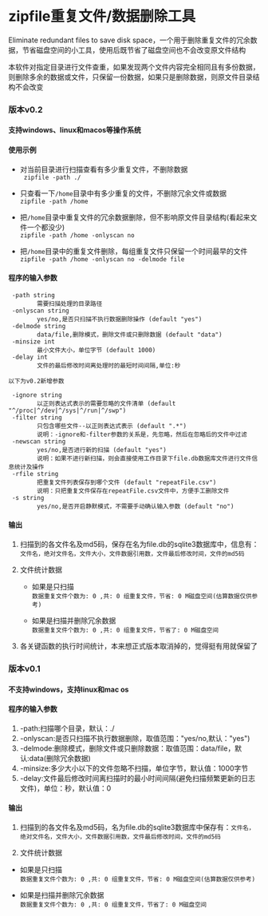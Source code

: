 # zipfile重复文件/数据删除工具
Eliminate redundant files to save disk space，一个用于删除重复文件的冗余数据，节省磁盘空间的小工具，使用后既节省了磁盘空间也不会改变原文件结构

本软件对指定目录进行文件查重，如果发现两个文件内容完全相同且有多份数据，则删除多余的数据或文件，只保留一份数据，如果只是删除数据，则原文件目录结构不会改变

### 版本v0.2
#### 支持windows、linux和macos等操作系统

#### 使用示例
+ 对当前目录进行扫描查看有多少重复文件，不删除数据  
` zipfile -path ./`

+ 只查看一下`/home`目录中有多少重复的文件，不删除冗余文件或数据  
`zipfile -path /home`

+ 把`/home`目录中重复文件的冗余数据删除，但不影响原文件目录结构(看起来文件一个都没少)  
`zipfile -path /home -onlyscan no`

+ 把`/home`目录中的重复文件删除，每组重复文件只保留一个时间最早的文件    
`zipfile -path /home -onlyscan no -delmode file`

#### 程序的输入参数
```
 -path string
        需要扫描处理的目录路径
 -onlyscan string
        yes/no,是否只扫描不执行数据删除操作 (default "yes")
 -delmode string
        data/file,删除模式，删除文件或只删除数据 (default "data")
 -minsize int
        最小文件大小，单位字节 (default 1000)
 -delay int
        文件的最后修改时间离处理时的最短时间间隔,单位:秒

以下为v0.2新增参数

 -ignore string
        以正则表达式表示的需要忽略的文件清单 (default "^/proc|^/dev|^/sys|^/run|^/swp")
 -filter string
        只包含哪些文件--以正则表达式表示 (default ".*")
        说明：-ignore和-filter参数的关系是，先忽略，然后在忽略后的文件中过滤
 -newscan string
        yes/no,是否进行新的扫描 (default "yes")
        说明：如果不进行新扫描，则会直接使用工作目录下file.db数据库文件进行文件信息统计及操作
 -rfile string
        把重复文件列表保存到哪个文件 (default "repeatFile.csv")
        说明：只把重复文件保存在repeatFile.csv文件中，方便手工删除文件
 -s string
        yes/no,是否开启静默模式，不需要手动确认输入参数 (default "no")
```

#### 输出
1. 扫描到的各文件名及md5码，保存在名为file.db的sqlite3数据库中，信息有：`文件名，绝对文件名，文件大小，文件数据引用数，文件最后修改时间，文件的md5码`

2. 文件统计数据  
    + 如果是只扫描  
`数据重复文件个数为: 0 ,共: 0 组重复文件，节省: 0 M磁盘空间(估算数据仅供参考)`  

    + 如果是扫描并删除冗余数据  
`数据重复文件个数为: 0 ,共: 0 组重复文件，节省了: 0 M磁盘空间`

3. 各关键函数的执行时间统计，本来想正式版本取消掉的，觉得挺有用就保留了

### 版本v0.1
#### 不支持windows，支持linux和mac os

#### 程序的输入参数
1. -path:扫描哪个目录，默认：./
2. -onlyscan:是否只扫描不执行数据删除，取值范围："yes/no,默认："yes")
3. -delmode:删除模式，删除文件或只删除数据：取值范围：data/file，默认:data(删除冗余数据)
4. -minsize:多少大小以下的文件忽略不扫描，单位字节，默认值：1000字节
5. -delay:文件最后修改时间离扫描时的最小时间间隔(避免扫描频繁更新的日志文件)，单位：秒，默认值：0

#### 输出
1. 扫描到的各文件名及md5码，名为file.db的sqlite3数据库中保存有：`文件名，绝对文件名，文件大小，文件数据引用数，文件最后修改时间，文件的md5码`

2. 文件统计数据  
+ 如果是只扫描  
`数据重复文件个数为: 0 ,共: 0 组重复文件，节省: 0 M磁盘空间(估算数据仅供参考)`  

+ 如果是扫描并删除冗余数据  
`数据重复文件个数为: 0 ,共: 0 组重复文件，节省了: 0 M磁盘空间`
